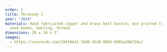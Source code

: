 ```yaml
---
order: 1
title: Threnody I
year: "2024"
materials: Hand fabricated copper and brass belt buckle, eco printed fabric,
  seed beads, batting, thread.
dimensions: 20 x 10 x 3"
images:
  - https://ucarecdn.com/284f8da1-34d6-41d8-8603-6602ed9bf10c/
---
```

